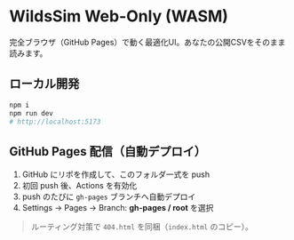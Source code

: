 # WildsSim Web-Only (WASM)

完全ブラウザ（GitHub Pages）で動く最適化UI。あなたの公開CSVをそのまま読みます。

## ローカル開発
```bash
npm i
npm run dev
# http://localhost:5173

```

## GitHub Pages 配信（自動デプロイ）
1. GitHub にリポを作成して、このフォルダ一式を push
2. 初回 push 後、Actions を有効化
3. push のたびに `gh-pages` ブランチへ自動デプロイ
4. Settings → Pages → Branch: **gh-pages / root** を選択

> ルーティング対策で `404.html` を同梱（`index.html` のコピー）。
